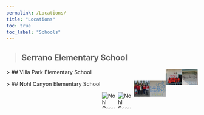 ```yaml
---
permalink: /Locations/
title: "Locations"
toc: true
toc_label: "Schools"
---
```

> ## Serrano Elementary School
<p><img src="/assets/images/serrano-elementary.jpg" alt="Serrano Elementary Pic" style="float:right;width:42px;height:42px;">
<p><img src="/assets/images/7289.jpg" alt="Serrano Elementary Pic2" style="float:right;width:42px;height:42px;">
> ## Villa Park Elementary School
<p><img src="/assets/images/villa-park-elementary-bobcats.jpg" alt="Villa Park Elementary Pic" style="float:right;width:42px;height:42px;">
<p><img src="/assets/images/2913.jpg" alt="Villa Park Elementary Pic2" style="float:right;width:42px;height:42px;">
> ## Nohl Canyon Elementary School
<p><img src="/assets/images/NohlCanyon.PNG" alt="Nohl Canyon Elementary Pic" style="float:right;width:42px;height:42px;">
<p><img src="/assets/images/NohlCanyon2.PNG" alt="Nohl Canyon Elementary Pic2" style="float:right;width:42px;height:42px;">
